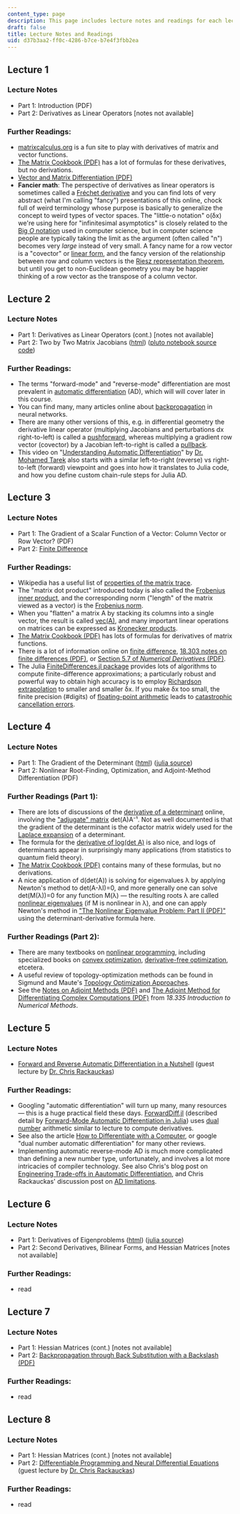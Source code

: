 ```yaml
---
content_type: page
description: This page includes lecture notes and readings for each lecture.
draft: false
title: Lecture Notes and Readings
uid: d37b3aa2-ff0c-4286-b7ce-b7e4f3fbb2ea
---
```

## Lecture 1

### Lecture Notes

- Part 1: Introduction (PDF)
- Part 2: Derivatives as Linear Operators \[notes not available\]

### Further Readings:

- [matrixcalculus.org](http://www.matrixcalculus.org/) is a fun site to play with derivatives of matrix and vector functions. 
- [The Matrix Cookbook (PDF)](https://www.math.uwaterloo.ca/~hwolkowi/matrixcookbook.pdf) has a lot of formulas for these derivatives, but no derivations.
- [Vector and Matrix Differentiation (PDF)](https://cdn-uploads.piazza.com/paste/j779e63owl53k6/04b2cb8c2f300212d723bea822a6b856085b28e28ca9debc75a05761a436499c/6.S087_Lecture_2.pdf)
- **Fancier math**: The perspective of derivatives as linear operators is sometimes called a [Fréchet derivative](https://en.wikipedia.org/wiki/Fr%C3%A9chet_derivative) and you can find lots of very abstract (what I'm calling "fancy") presentations of this online, chock full of weird terminology whose purpose is basically to generalize the concept to weird types of vector spaces. The "little-o notation" o(δx) we're using here for "infinitesimal asymptotics" is closely related to the [Big *O* notation](https://en.wikipedia.org/wiki/Big_O_notation) used in computer science, but in computer science people are typically taking the limit as the argument (often called "n") becomes very *large* instead of very small. A fancy name for a row vector is a "covector" or [linear form](https://en.wikipedia.org/wiki/Linear_form), and the fancy version of the relationship between row and column vectors is the [Riesz representation theorem](https://en.wikipedia.org/wiki/Riesz_representation_theorem), but until you get to non-Euclidean geometry you may be happier thinking of a row vector as the transpose of a column vector.

## Lecture 2

### Lecture Notes

- Part 1: Derivatives as Linear Operators (cont.) \[notes not available\]
- Part 2: Two by Two Matrix Jacobians ([html](https://rawcdn.githack.com/mitmath/matrixcalc/7340d2a7d40e6548a5ca0945ecae96cbac659929/2x2Jacobians.jl.html)) ([pluto notebook source code](https://github.com/mitmath/matrixcalc/blob/main/2x2Jacobians.jl))

### Further Readings:

- The terms "forward-mode" and "reverse-mode" differentiation are most prevalent in [automatic differentiation](https://en.wikipedia.org/wiki/Automatic_differentiation) (AD), which will will cover later in this course. 
- You can find many, many articles online about [backpropagation](https://en.wikipedia.org/wiki/Backpropagation) in neural networks. 
- There are many other versions of this, e.g. in differential geometry the derivative linear operator (multiplying Jacobians and perturbations dx right-to-left) is called a [pushforward](https://en.wikipedia.org/wiki/Pushforward_(differential)), whereas multiplying a gradient row vector (covector) by a Jacobian left-to-right is called a [pullback](https://en.wikipedia.org/wiki/Pullback_(differential_geometry)). 
- This video on "[Understanding Automatic Differentiation](https://www.youtube.com/watch?v=UqymrMG-Qi4)" by [Dr. Mohamed Tarek](https://github.com/mohamed82008) also starts with a similar left-to-right (reverse) vs right-to-left (forward) viewpoint and goes into how it translates to Julia code, and how you define custom chain-rule steps for Julia AD.

## Lecture 3

### Lecture Notes

- Part 1: The Gradient of a Scalar Function of a Vector: Column Vector or Row Vector? (PDF)
- Part 2: [Finite Difference](https://nbviewer.org/github/mitmath/matrixcalc/blob/main/Finite%20difference%20checks.ipynb)

### Further Readings:

- Wikipedia has a useful list of [properties of the matrix trace](https://en.wikipedia.org/wiki/Trace_(linear_algebra)#Properties). 
- The "matrix dot product" introduced today is also called the [Frobenius inner product](https://en.wikipedia.org/wiki/Frobenius_inner_product), and the corresponding norm ("length" of the matrix viewed as a vector) is the [Frobenius norm](https://mathworld.wolfram.com/FrobeniusNorm.html). 
- When you "flatten" a matrix A by stacking its columns into a single vector, the result is called [vec(A)](https://en.wikipedia.org/wiki/Vectorization_(mathematics)), and many important linear operations on matrices can be expressed as [Kronecker products](https://en.wikipedia.org/wiki/Kronecker_product). 
- [The Matrix Cookbook (PDF)](https://www.math.uwaterloo.ca/~hwolkowi/matrixcookbook.pdf) has lots of formulas for derivatives of matrix functions. 
- There is a lot of information online on [finite difference](https://en.wikipedia.org/wiki/Finite_difference), [18.303 notes on finite differences (PDF)](https://github.com/mitmath/18303/blob/fall16/difference-approx.pdf), or [Section 5.7 of *Numerical Derivatives* (PDF)](http://www.it.uom.gr/teaching/linearalgebra/NumericalRecipiesInC/c5-7.pdf). 
- The Julia [FiniteDifferences.jl package](https://github.com/JuliaDiff/FiniteDifferences.jl) provides lots of algorithms to compute finite-difference approximations; a particularly robust and powerful way to obtain high accuracy is to employ [Richardson extrapolation](https://github.com/JuliaDiff/FiniteDifferences.jl#richardson-extrapolation) to smaller and smaller δx. If you make δx too small, the finite precision (#digits) of [floating-point arithmetic](https://en.wikipedia.org/wiki/Floating-point_arithmetic) leads to [catastrophic cancellation errors](https://en.wikipedia.org/wiki/Catastrophic_cancellation).

## Lecture 4

### Lecture Notes

- Part 1: The Gradient of the Determinant ([html](https://rawcdn.githack.com/mitmath/matrixcalc/c97512521a9ff63802454ee258f1759c45f7d8b6/determinant_and_inverse.html)) ([julia source](https://github.com/mitmath/matrixcalc/blob/main/determinant_and_inverse.jl))
- Part 2: Nonlinear Root-Finding, Optimization, and Adjoint-Method Differentiation (PDF)

### Further Readings (Part 1):

- There are lots of discussions of the [derivative of a determinant](https://en.wikipedia.org/wiki/Jacobi%27s_formula) online, involving the ["adjugate" matrix](https://en.wikipedia.org/wiki/Adjugate_matrix) det(A)A⁻¹. Not as well documented is that the gradient of the determinant is the cofactor matrix widely used for the [Laplace expansion](https://en.wikipedia.org/wiki/Laplace_expansion) of a determinant. 
- The formula for the [derivative of log(det A)](https://statisticaloddsandends.wordpress.com/2018/05/24/derivative-of-log-det-x/) is also nice, and logs of determinants appear in surprisingly many applications (from statistics to quantum field theory). 
- [The Matrix Cookbook (PDF)](https://www.math.uwaterloo.ca/~hwolkowi/matrixcookbook.pdf) contains many of these formulas, but no derivations. 
- A nice application of d(det(A)) is solving for eigenvalues λ by applying Newton's method to det(A-λI)=0, and more generally one can solve det(M(λ))=0 for any function Μ(λ) — the resulting roots λ are called [nonlinear eigenvalues](https://en.wikipedia.org/wiki/Nonlinear_eigenproblem) (if M is nonlinear in λ), and one can apply Newton's method in ["The Nonlinear Eigenvalue Problem: Part II (PDF)"](https://www.maths.manchester.ac.uk/~ftisseur/talks/FT_talk2.pdf) using the determinant-derivative formula here.

### Further Readings (Part 2):

- There are many textbooks on [nonlinear programming](http://www.athenasc.com/nonlinbook.html), including specialized books on [convex optimization](http://web.stanford.edu/~boyd/cvxbook/), [derivative-free optimization](http://bookstore.siam.org/mp08/), etcetera. 
- A useful review of topology-optimization methods can be found in Sigmund and Maute's [Topology Optimization Approaches](https://link.springer.com/article/10.1007/s00158-013-0978-6). 
- See the [Notes on Adjoint Methods (PDF)](https://github.com/mitmath/18335/blob/spring21/notes/adjoint/adjoint.pdf) and [The Adjoint Method for Differentiating Complex Computations (PDF)](https://github.com/mitmath/18335/blob/spring21/notes/adjoint/adjoint-intro.pdf) from *18.335 Introduction to Numerical Methods*.

## Lecture 5

### Lecture Notes

- [Forward and Reverse Automatic Differentiation in a Nutshell](https://rawcdn.githack.com/mitmath/matrixcalc/e90417f46a20bec6d9c743c6b7bf5b178e77913a/automatic_differentiation_done_quick.html) (guest lecture by [Dr. Chris Rackauckas](https://chrisrackauckas.com/))

### Further Readings:

- Googling "automatic differentiation" will turn up many, many resources — this is a huge practical field these days. [ForwardDiff.jl](https://github.com/JuliaDiff/ForwardDiff.jl) (described detail by [Forward-Mode Automatic Differentiation in Julia](https://arxiv.org/abs/1607.07892)) uses [dual number](https://en.wikipedia.org/wiki/Dual_number) arithmetic similar to lecture to compute derivatives.
- See also the article [How to Differentiate with a Computer](http://www.ams.org/publicoutreach/feature-column/fc-2017-12), or google "dual number automatic differentiation" for many other reviews. 
- Implementing automatic reverse-mode AD is much more complicated than defining a new number type, unfortunately, and involves a lot more intricacies of compiler technology. See also Chris's blog post on [Engineering Trade-offs in Aautomatic Differentiation](https://www.stochasticlifestyle.com/engineering-trade-offs-in-automatic-differentiation-from-tensorflow-and-pytorch-to-jax-and-julia/), and Chris Rackauckas' discussion post on [AD limitations](https://discourse.julialang.org/t/open-discussion-on-the-state-of-differentiable-physics-in-julia/72900/2).

## Lecture 6

### Lecture Notes

- Part 1: Derivatives of Eigenproblems ([html](https://rawcdn.githack.com/mitmath/matrixcalc/61a7b3e0cbebd0ccdc126fbe831d1398154e272b/symeig.jl.html)) ([julia source](https://github.com/mitmath/matrixcalc/blob/main/symeig.jl))
- Part 2: Second Derivatives, Bilinear Forms, and Hessian Matrices \[notes not available\]

### Further Readings:

- read

## Lecture 7

### Lecture Notes

- Part 1: Hessian Matrices (cont.) \[notes not available\]
- Part 2: [Backpropagation through Back Substitution with a Backslash (PDF)](https://github.com/mitmath/matrixcalc/blob/main/backprop_poster.pdf)

### Further Readings:

- read

## Lecture 8

### Lecture Notes

- Part 1: Hessian Matrices (cont.) \[notes not available\]
- Part 2: [Differentiable Programming and Neural Differential Equations](https://rawcdn.githack.com/mitmath/18337/7b0e890e1211bfa253782f7862389aeaa321e8d7/lecture11/adjoints.html) (guest lecture by [Dr. Chris Rackauckas](https://chrisrackauckas.com/))

### Further Readings:

- read
